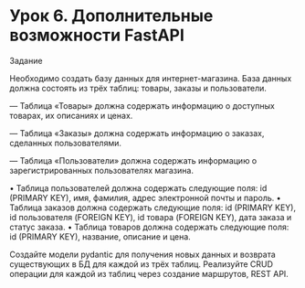 # Урок 6. Дополнительные возможности FastAPI
Задание

Необходимо создать базу данных для интернет-магазина. База данных должна состоять из трёх таблиц: товары, заказы и пользователи.

  — Таблица «Товары» должна содержать информацию о доступных товарах, их описаниях и ценах.
  
  — Таблица «Заказы» должна содержать информацию о заказах, сделанных пользователями.
  
  — Таблица «Пользователи» должна содержать информацию о зарегистрированных пользователях магазина.
  
  • Таблица пользователей должна содержать следующие поля: id (PRIMARY KEY), имя, фамилия, адрес электронной почты и пароль.
  • Таблица заказов должна содержать следующие поля: id (PRIMARY KEY), id пользователя (FOREIGN KEY), id товара (FOREIGN KEY), дата заказа и статус заказа.
  • Таблица товаров должна содержать следующие поля: id (PRIMARY KEY), название, описание и цена.

Создайте модели pydantic для получения новых данных и возврата существующих в БД для каждой из трёх таблиц.
Реализуйте CRUD операции для каждой из таблиц через создание маршрутов, REST API.
